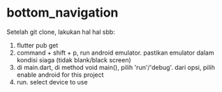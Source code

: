# bottom_navigation

Setelah git clone, lakukan hal hal sbb:

1. flutter pub get
2. command + shift + p, run android emulator.
   pastikan emulator dalam kondisi siaga (tidak blank/black screen)
3. di main.dart, di method void main(), pilih 'run'/'debug'. dari opsi, pilih enable android for this project
4. run. select device to use